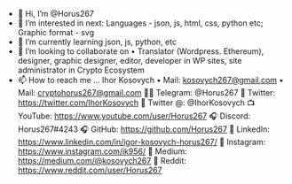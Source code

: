 - 👋 Hi, I’m @Horus267
- 👀 I’m interested in next: Languages - json, js, html, css, python etc; Graphic format - svg
- 🌱 I’m currently learning json, js, python, etc
- 💞️ I’m looking to collaborate on • Translator (Wordpress. Ethereum), designer, graphic designer, editor, developer in WP sites, site administrator in Crypto Ecosystem
- 📫 How to reach me ...
Ihor Kosovych
• Mail: kosovych267@gmail.com
• Mail: cryptohorus267@gmail.com
👨‍✈️ Telegram: @Horus267
💬 Twitter: https://twitter.com/IhorKosovych
💬 Twitter @: @IhorKosovych
📺 YouTube: https://www.youtube.com/user/Horus267
🎧 Discord: Horus267#4243
🎧 GitHub: https://github.com/Horus267
🏦 LinkedIn: https://www.linkedin.com/in/igor-kosovych-horus267/
🏦 Instagram: https://www.instagram.com/ik956/
🏦 Medium: https://medium.com/@kosovych267
🏦 Reddit: https://www.reddit.com/user/Horus267
<!---
Horus267/Horus267 is a ✨ special ✨ repository because its `README.md` (this file) appears on your GitHub profile.
You can click the Preview link to take a look at your changes.
--->
